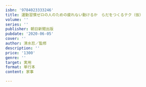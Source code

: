 ```yaml
---
isbn: '9784023333246'
title: 運動習慣ゼロの人のための疲れない動けるか　らだをつくるテク（仮）
volume: ''
series: ''
publisher: 朝日新聞出版
pubdate: '2020-06-05'
cover: ''
author: 清水忍／監修
description: ''
price: '1300'
genre: ''
target: 実用
format: 単行本
content: 家事

---
```

